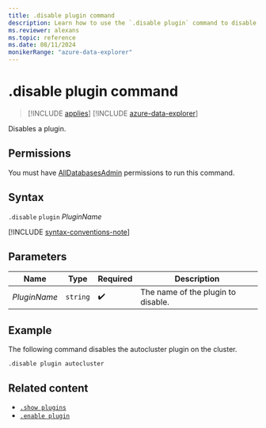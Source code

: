 ```yaml
---
title: .disable plugin command
description: Learn how to use the `.disable plugin` command to disable a plugin. 
ms.reviewer: alexans
ms.topic: reference
ms.date: 08/11/2024
monikerRange: "azure-data-explorer"
---
```

# .disable plugin command

> [!INCLUDE [applies](../includes/applies-to-version/applies.md)] [!INCLUDE [azure-data-explorer](../includes/applies-to-version/azure-data-explorer.md)]

Disables a plugin.

## Permissions

You must have [AllDatabasesAdmin](../access-control/role-based-access-control.md) permissions to run this command.

## Syntax

`.disable` `plugin` *PluginName*

[!INCLUDE [syntax-conventions-note](../includes/syntax-conventions-note.md)]

## Parameters

|Name|Type|Required|Description|
|--|--|--|--|
|*PluginName*| `string` | :heavy_check_mark:|The name of the plugin to disable.|

## Example

The following command disables the autocluster plugin on the cluster.

```kusto
.disable plugin autocluster
```

## Related content

* [`.show plugins`](show-plugins.md)
* [`.enable plugin`](enable-plugin.md)
